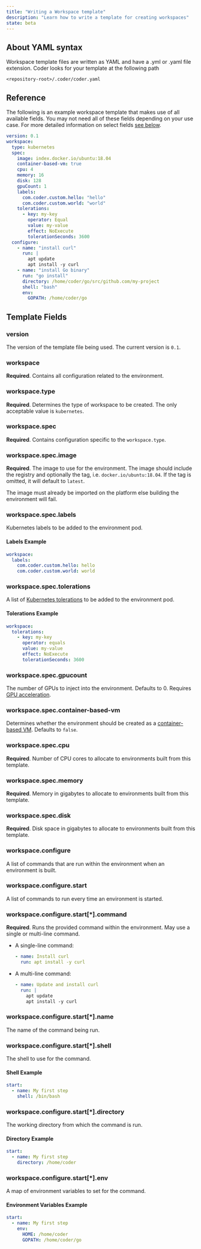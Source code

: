 ```yaml
---
title: "Writing a Workspace template"
description: "Learn how to write a template for creating workspaces"
state: beta
---
```


## About YAML syntax

Workspace template files are written as YAML and have a .yml or .yaml file
extension. Coder looks for your template at the following path

```
<repository-root>/.coder/coder.yaml
```

## Reference

The following is an example workspace template that makes use of all available
fields. You may not need all of these fields depending on your use case. For
more detailed information on select fields [see below](#config-fields).

```yaml
version: 0.1
workspace:
  type: kubernetes
  spec:
    image: index.docker.io/ubuntu:18.04
    container-based-vm: true
    cpu: 4
    memory: 16
    disk: 128
    gpuCount: 1
    labels:
      com.coder.custom.hello: "hello"
      com.coder.custom.world: "world"
    tolerations:
      - key: my-key
        operator: Equal
        value: my-value
        effect: NoExecute
        tolerationSeconds: 3600
  configure:
    - name: "install curl"
      run: |
        apt update
        apt install -y curl
    - name: "install Go binary"
      run: "go install"
      directory: /home/coder/go/src/github.com/my-project
      shell: "bash"
      env:
        GOPATH: /home/coder/go
```

## Template Fields

### version

The version of the template file being used. The current version is `0.1`.

### workspace

**Required**. Contains all configuration related to the environment.

### workspace.type

**Required**. Determines the type of workspace to be created. The only
acceptable value is `kubernetes`.

### workspace.spec

**Required**. Contains configuration specific to the `workspace.type`.

### workspace.spec.image

**Required**. The image to use for the environment. The image should include the
registry and optionally the tag, i.e. `docker.io/ubuntu:18.04`. If the tag is
omitted, it will default to `latest`.

The image must already be imported on the platform else building the environment
will fail.

### workspace.spec.labels

Kubernetes labels to be added to the environment pod.

#### Labels Example

```yaml
workspace:
  labels:
    com.coder.custom.hello: hello
    com.coder.custom.world: world
```

### workspace.spec.tolerations

A list of
[Kubernetes tolerations](https://kubernetes.io/docs/concepts/scheduling-eviction/taint-and-toleration/)
to be added to the environment pod.

#### Tolerations Example

```yaml
workspace:
  tolerations:
    - key: my-key
      operator: equals
      value: my-value
      effect: NoExecute
      tolerationSeconds: 3600
```

### workspace.spec.gpucount

The number of GPUs to inject into the environment. Defaults to 0. Requires
[GPU acceleration](../../admin/environment-management/gpu-acceleration.md).

### workspace.spec.container-based-vm

Determines whether the environment should be created as a
[container-based VM](../cvms.md). Defaults to `false`.

### workspace.spec.cpu

**Required**. Number of CPU cores to allocate to environments built from this
template.

### workspace.spec.memory

**Required**. Memory in gigabytes to allocate to environments built from this
template.

### workspace.spec.disk

**Required**. Disk space in gigabytes to allocate to environments built from
this template.

### workspace.configure

A list of commands that are run within the environment when an environment is
built.

### workspace.configure.start

A list of commands to run every time an environment is started.

### workspace.configure.start[*].command

**Required**. Runs the provided command within the environment. May use a single
or multi-line command.

- A single-line command:

  ```yaml
  - name: Install curl
    run: apt install -y curl
  ```

- A multi-line command:

  ```yaml
  - name: Update and install curl
    run: |
      apt update
      apt install -y curl
  ```

### workspace.configure.start[*].name

The name of the command being run.

### workspace.configure.start[*].shell

The shell to use for the command.

#### Shell Example

```yaml
start:
  - name: My first step
    shell: /bin/bash
```

### workspace.configure.start[*].directory

The working directory from which the command is run.

#### Directory Example

```yaml
start:
  - name: My first step
    directory: /home/coder
```

### workspace.configure.start[*].env

A map of environment variables to set for the command.

#### Environment Variables Example

```yaml
start:
  - name: My first step
    env:
      HOME: /home/coder
      GOPATH: /home/coder/go
```
